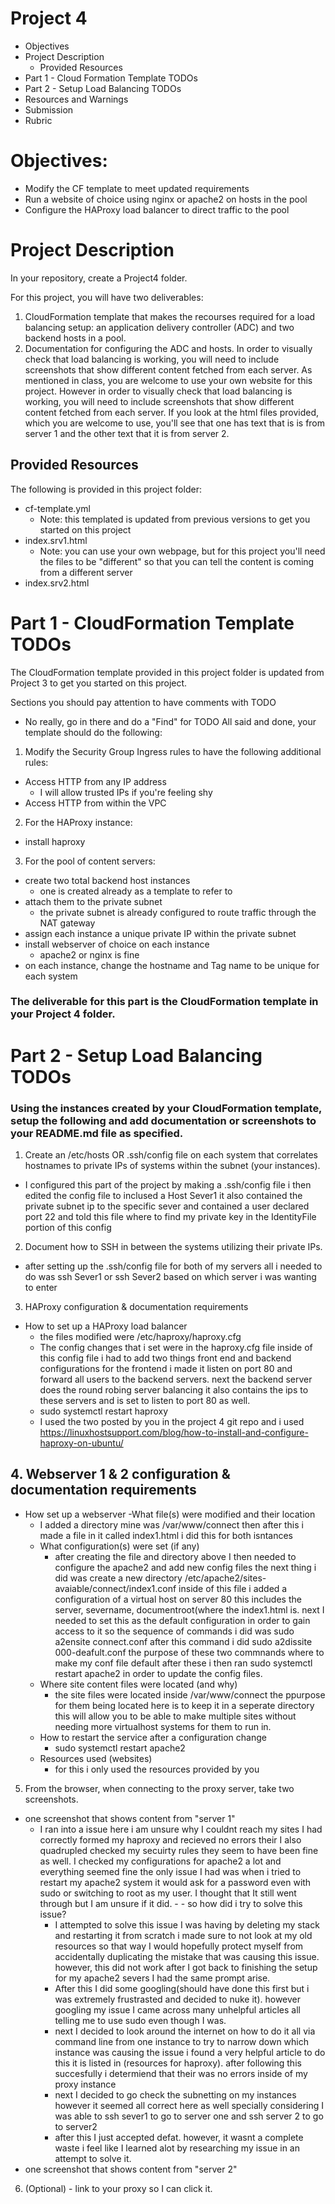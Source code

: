 # Project 4
- Objectives
- Project Description
  -  Provided Resources
- Part 1 - Cloud Formation Template TODOs
- Part 2 - Setup Load Balancing TODOs
- Resources and Warnings
- Submission
- Rubric
# Objectives:
- Modify the CF template to meet updated requirements
- Run a website of choice using nginx or apache2 on hosts in the pool
- Configure the HAProxy load balancer to direct traffic to the pool
# Project Description
In your repository, create a Project4 folder.

For this project, you will have two deliverables:

1. CloudFormation template that makes the recourses required for a load balancing setup: an application delivery controller (ADC) and two backend hosts in a pool.
2. Documentation for configuring the ADC and hosts. In order to visually check that load balancing is working, you will need to include screenshots that show different content fetched from each server.
As mentioned in class, you are welcome to use your own website for this project. However in order to visually check that load balancing is working, you will need to include screenshots that show different content
fetched from each server. If you look at the html files provided, which you are welcome to use, you'll see that one has text that is is from server 1 and the other text that it is from server 2.

## Provided Resources
The following is provided in this project folder:

- cf-template.yml
  - Note: this templated is updated from previous versions to get you started on this project
- index.srv1.html
  - Note: you can use your own webpage, but for this project you'll need the files to be "different" so that you can tell the content is coming from a different server
- index.srv2.html
# Part 1 - CloudFormation Template TODOs
The CloudFormation template provided in this project folder is updated from Project 3 to get you started on this project.

Sections you should pay attention to have comments with TODO

- No really, go in there and do a "Find" for TODO
All said and done, your template should do the following:

1. Modify the Security Group Ingress rules to have the following additional rules:
  - Access HTTP from any IP address
    - I will allow trusted IPs if you're feeling shy
  - Access HTTP from within the VPC
2. For the HAProxy instance:
  - install haproxy
3. For the pool of content servers:
  - create two total backend host instances
    - one is created already as a template to refer to
  - attach them to the private subnet
    - the private subnet is already configured to route traffic through the NAT gateway
  - assign each instance a unique private IP within the private subnet
  - install webserver of choice on each instance
    - apache2 or nginx is fine
  - on each instance, change the hostname and Tag name to be unique for each system
### The deliverable for this part is the CloudFormation template in your Project 4 folder.

# Part 2 - Setup Load Balancing TODOs
### Using the instances created by your CloudFormation template, setup the following and add documentation or screenshots to your README.md file as specified.

1. Create an /etc/hosts OR .ssh/config file on each system that correlates hostnames to private IPs of systems within the subnet (your instances).
  - I configured this part of the project by making a .ssh/config file i then edited the config file to inclused a Host Sever1 it also contained the private subnet ip to the specific sever and contained a user declared port 22 and told this file where to find my private key in the IdentityFile portion of this config 
2. Document how to SSH in between the systems utilizing their private IPs.
  - after setting up the .ssh/config file for both of my servers all i needed to do was ssh Sever1 or ssh Sever2 based on which server i was wanting to enter
3. HAProxy configuration & documentation requirements
  - How to set up a HAProxy load balancer
    - the files modified were /etc/haproxy/haproxy.cfg
    - The config changes that i set were in the haproxy.cfg file inside of this config file i had to add two things front end and backend configurations for the frontend i made it listen on port 80 and forward all users to the backend servers. next the backend server does the round robing server balancing it also contains the ips to these servers and is set to listen to port 80 as well. 
    - sudo systemctl restart haproxy 
    -  I used the two posted by you in the project 4 git repo and i used https://linuxhostsupport.com/blog/how-to-install-and-configure-haproxy-on-ubuntu/
## 4. Webserver 1 & 2 configuration & documentation requirements
  - How set up a webserver
    -What file(s) were modified and their location 
       - I added a directory mine was /var/www/connect then after this i made a file in it called index1.html i did this for both isntances
    - What configuration(s) were set (if any)
      - after creating the file and directory above I then needed to configure the apache2 and add new config files the next thing i did was create a new directory /etc/apache2/sites-avaiable/connect/index1.conf inside of this file i added a configuration of a virtual host on server 80 this includes the server, severname, documentroot(where the index1.html is. next I needed to set this as the default configuration in order to gain access to it so the sequence of commands i did was sudo a2ensite connect.conf after this command i did sudo a2dissite 000-deafult.conf the purpose of these two commnands where to make my conf file default after these i then ran sudo systemctl restart apache2 in order to update the config files. 
    - Where site content files were located (and why)
      - the site files were located inside /var/www/connect the ppurpose for them being located here is to keep it in a seperate directory this will allow you to be able to make multiple sites without needing more virtualhost systems for them to run in.
    - How to restart the service after a configuration change
      - sudo systemctl restart apache2
    - Resources used (websites)
      - for this i only used the resources provided by you 

5. From the browser, when connecting to the proxy server, take two screenshots.
  - one screenshot that shows content from "server 1"
    - I ran into a issue here i am unsure why I couldnt reach my sites I had correctly formed my haproxy and recieved no errors their I also quadrupled checked my secuirty rules they seem to have been fine as well. I checked my configurations for apache2 a lot and everything seemed fine the only issue I had was when i tried to restart my apache2 system it would ask for a password even with sudo or switching to root as my user. I thought that It still went through but I am unsure if it did. -    - so how did i try to solve this issue?
      - I attempted to solve this issue I was having by deleting my stack and restarting it from scratch i made sure to not look at my old resources so that way I would hopefully protect myself from accidentally duplicating the mistake that was causing this issue. however, this did not work after I got back to finishing the setup for my apache2 severs I had the same prompt arise.
      - After this I did some googling(should have done this first but i was extremely frustrasted and decided to nuke it). however googling my issue I came across many unhelpful articles all telling me to use sudo even though I was.
      - next I decided to look around the internet on how to do it all via command line from one instance to try to narrow down which instance was causing the issue i found a very helpful article to do this it is listed in (resources for haproxy). after following this succesfully i determiend that their was no errors inside of my proxy instance 
      - next I decided to go check the subnetting on my instances however it seemed all correct here as well specially considering I was able to ssh sever1 to go to server one and ssh server 2 to go to server2
      - after this I just accepted defat. however, it wasnt a complete waste i feel like I learned alot by researching my issue in an attempt to solve it. 
  - one screenshot that shows content from "server 2"
 6. (Optional) - link to your proxy so I can click it.
